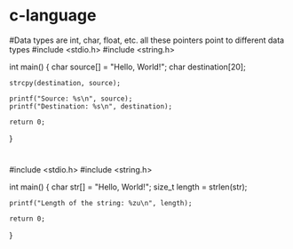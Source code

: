 # c-language
#Data types are int, char, float, etc. all these pointers point to different data types
#include <stdio.h>
#include <string.h>

int main() {
    char source[] = "Hello, World!";
    char destination[20];

    strcpy(destination, source);

    printf("Source: %s\n", source);
    printf("Destination: %s\n", destination);

    return 0;
}
#
#include <stdio.h>
#include <string.h>

int main() {
    char str[] = "Hello, World!";
    size_t length = strlen(str);

    printf("Length of the string: %zu\n", length);

    return 0;
}

